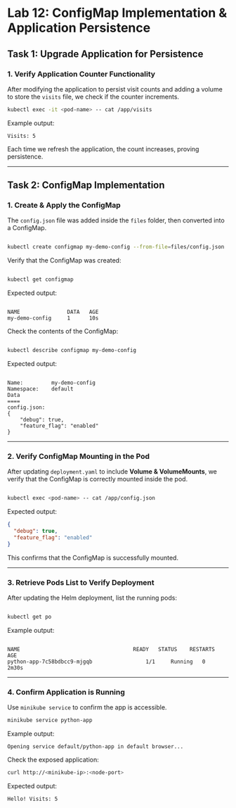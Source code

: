 # Lab 12: ConfigMap Implementation & Application Persistence

## **Task 1: Upgrade Application for Persistence**

### **1. Verify Application Counter Functionality**

After modifying the application to persist visit counts and adding a volume to store the `visits` file, we check if the counter increments.

```bash
kubectl exec -it <pod-name> -- cat /app/visits
```

Example output:

```
Visits: 5
```

Each time we refresh the application, the count increases, proving persistence.

---

## **Task 2: ConfigMap Implementation**

### **1. Create & Apply the ConfigMap**

The `config.json` file was added inside the `files` folder, then converted into a ConfigMap.

```bash

kubectl create configmap my-demo-config --from-file=files/config.json
```

Verify that the ConfigMap was created:

```bash

kubectl get configmap
```

Expected output:

```

NAME               DATA   AGE
my-demo-config     1      10s

```

Check the contents of the ConfigMap:

```bash

kubectl describe configmap my-demo-config
```

Expected output:

```

Name:         my-demo-config
Namespace:    default
Data
====
config.json:
{
    "debug": true,
    "feature_flag": "enabled"
}

```

---

### **2. Verify ConfigMap Mounting in the Pod**

After updating `deployment.yaml` to include **Volume & VolumeMounts**, we verify that the ConfigMap is correctly mounted inside the pod.

```bash

kubectl exec <pod-name> -- cat /app/config.json

```

Expected output:

```json
{
  "debug": true,
  "feature_flag": "enabled"
}
```

This confirms that the ConfigMap is successfully mounted.

---

### **3. Retrieve Pods List to Verify Deployment**

After updating the Helm deployment, list the running pods:

```bash

kubectl get po
```

Example output:

```

NAME                                    READY   STATUS    RESTARTS   AGE
python-app-7c58bdbcc9-mjgqb                 1/1     Running   0          2m30s
```

---

### **4. Confirm Application is Running**

Use `minikube service` to confirm the app is accessible.

```bash
minikube service python-app
```

Example output:

```
Opening service default/python-app in default browser...
```

Check the exposed application:

```bash
curl http://<minikube-ip>:<node-port>
```

Expected output:

```
Hello! Visits: 5
```
